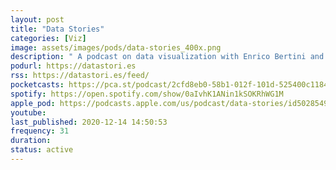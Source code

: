 ```yaml
---
layout: post
title: "Data Stories"
categories: [Viz]
image: assets/images/pods/data-stories_400x.png
description: " A podcast on data visualization with Enrico Bertini and Moritz Stefaner"
podurl: https://datastori.es
rss: https://datastori.es/feed/
pocketcasts: https://pca.st/podcast/2cfd8eb0-58b1-012f-101d-525400c11844
spotify: https://open.spotify.com/show/0aIvhK1ANin1kSOKRhWG1M
apple_pod: https://podcasts.apple.com/us/podcast/data-stories/id502854960
youtube:
last_published: 2020-12-14 14:50:53
frequency: 31
duration:
status: active
---
```

